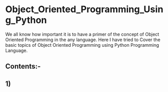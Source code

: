 # Object_Oriented_Programming_Using_Python
We all know how important it is to have a primer of the concept of Object Oriented Programming in the any language. Here I have tried to Cover the basic topics of Object Oriented Programming using Python Programming Language.
## Contents:-
## 1)
